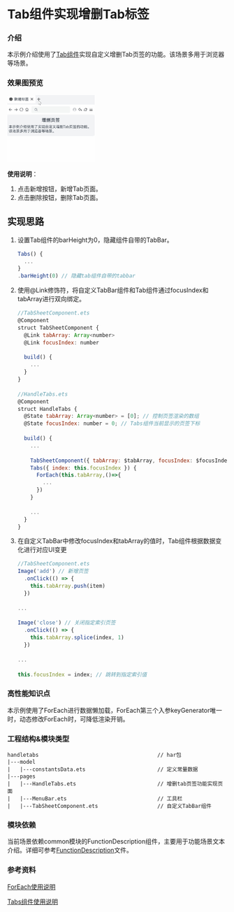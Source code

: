 # Tab组件实现增删Tab标签

### 介绍

本示例介绍使用了[Tab组件](https://developer.huawei.com/consumer/cn/doc/harmonyos-references/ts-container-tabs-0000001821000917)实现自定义增删Tab页签的功能。该场景多用于浏览器等场景。

### 效果图预览

<img src="../../entry/src/main/resources/base/media/handle_tabs.gif" width="200">

**使用说明**：

1. 点击新增按钮，新增Tab页面。
2. 点击删除按钮，删除Tab页面。

## 实现思路

1. 设置Tab组件的barHeight为0，隐藏组件自带的TabBar。

   ```javascript
   Tabs() {
     ...
   }
   .barHeight(0) // 隐藏tab组件自带的tabbar
   ```

2. 使用@Link修饰符，将自定义TabBar组件和Tab组件通过focusIndex和tabArray进行双向绑定。

   ```javascript
   //TabSheetComponent.ets
   @Component
   struct TabSheetComponent {
     @Link tabArray: Array<number>
     @Link focusIndex: number
   
     build() {
       ...
     }
   }
       
   //HandleTabs.ets
   @Component
   struct HandleTabs {
     @State tabArray: Array<number> = [0]; // 控制页签渲染的数组
     @State focusIndex: number = 0; // Tabs组件当前显示的页签下标
   
     build() {
       ...
   
       TabSheetComponent({ tabArray: $tabArray, focusIndex: $focusIndex })
       Tabs({ index: this.focusIndex }) {
         ForEach(this.tabArray,()=>{
           ...
         })
       }
   
       ...
     }
   }
   ```

   

3. 在自定义TabBar中修改focusIndex和tabArray的值时，Tab组件根据数据变化进行对应UI变更

   ```javascript
   //TabSheetComponent.ets
   Image('add') // 新增页签
     .onClick(() => {
       this.tabArray.push(item)
     })
   
   ...
   
   Image('close') // 关闭指定索引页签
     .onClick(() => {
       this.tabArray.splice(index, 1)
     })
   
   ...
   
   this.focusIndex = index; // 跳转到指定索引值
   ```

   

### 高性能知识点

本示例使用了ForEach进行数据懒加载，ForEach第三个入参keyGenerator唯一时，动态修改ForEach时，可降低渲染开销。

### 工程结构&模块类型

   ```
   handletabs                                      // har包
   |---model
   |   |---constantsData.ets                       // 定义常量数据
   |---pages                        
   |   |---HandleTabs.ets                          // 增删tab页签功能实现页面
   |   |---MenuBar.ets                             // 工具栏
   |   |---TabSheetComponent.ets                   // 自定义TabBar组件
   ```

### 模块依赖

当前场景依赖common模块的FunctionDescription组件，主要用于功能场景文本介绍。详细可参考[FunctionDescription](../../common/utils/src/main/ets/component/FunctionDescription.ets)文件。


### 参考资料

[ForEach使用说明](https://developer.huawei.com/consumer/cn/doc/harmonyos-guides/arkts-rendering-control-foreach-0000001820999585)

[Tabs组件使用说明](https://developer.huawei.com/consumer/cn/doc/harmonyos-references/ts-container-tabs-0000001821000917)

